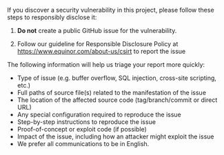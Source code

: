 If you discover a security vulnerability in this project, please follow these steps to responsibly disclose it:

1. **Do not** create a public GitHub issue for the vulnerability.

2. Follow our guideline for Responsible Disclosure Policy at https://www.equinor.com/about-us/csirt to report the issue


The following information will help us triage your report more quickly:

- Type of issue (e.g. buffer overflow, SQL injection, cross-site scripting, etc.)
- Full paths of source file(s) related to the manifestation of the issue
- The location of the affected source code (tag/branch/commit or direct URL)
- Any special configuration required to reproduce the issue
- Step-by-step instructions to reproduce the issue
- Proof-of-concept or exploit code (if possible)
- Impact of the issue, including how an attacker might exploit the issue
- We prefer all communications to be in English.
